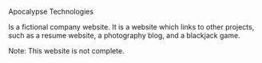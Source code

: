 Apocalypse Technologies

Is a fictional company website. It is a website which links to other projects, such as a resume website, a photography blog, and a blackjack game.

Note: This website is not complete. 
